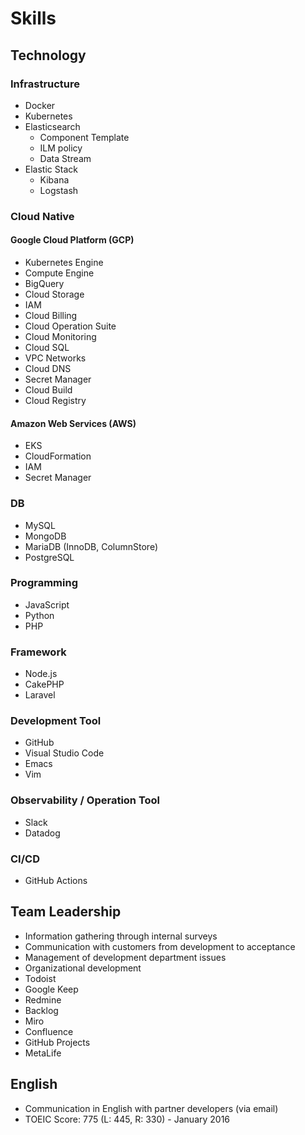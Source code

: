 # Skills

## Technology

### Infrastructure
* Docker
* Kubernetes
* Elasticsearch
  * Component Template
  * ILM policy
  * Data Stream
* Elastic Stack
  * Kibana
  * Logstash

### Cloud Native

#### Google Cloud Platform (GCP)
* Kubernetes Engine
* Compute Engine
* BigQuery
* Cloud Storage
* IAM
* Cloud Billing
* Cloud Operation Suite
* Cloud Monitoring
* Cloud SQL
* VPC Networks
* Cloud DNS
* Secret Manager
* Cloud Build
* Cloud Registry

#### Amazon Web Services (AWS)
* EKS
* CloudFormation
* IAM
* Secret Manager

### DB
* MySQL
* MongoDB
* MariaDB (InnoDB, ColumnStore)
* PostgreSQL

### Programming
* JavaScript
* Python
* PHP

### Framework
* Node.js
* CakePHP
* Laravel

### Development Tool
* GitHub
* Visual Studio Code
* Emacs
* Vim

### Observability / Operation Tool
* Slack
* Datadog

### CI/CD
* GitHub Actions

## Team Leadership
* Information gathering through internal surveys
* Communication with customers from development to acceptance
* Management of development department issues
* Organizational development
* Todoist
* Google Keep
* Redmine
* Backlog
* Miro
* Confluence
* GitHub Projects
* MetaLife

## English
* Communication in English with partner developers (via email)
* TOEIC Score: 775 (L: 445, R: 330) - January 2016
